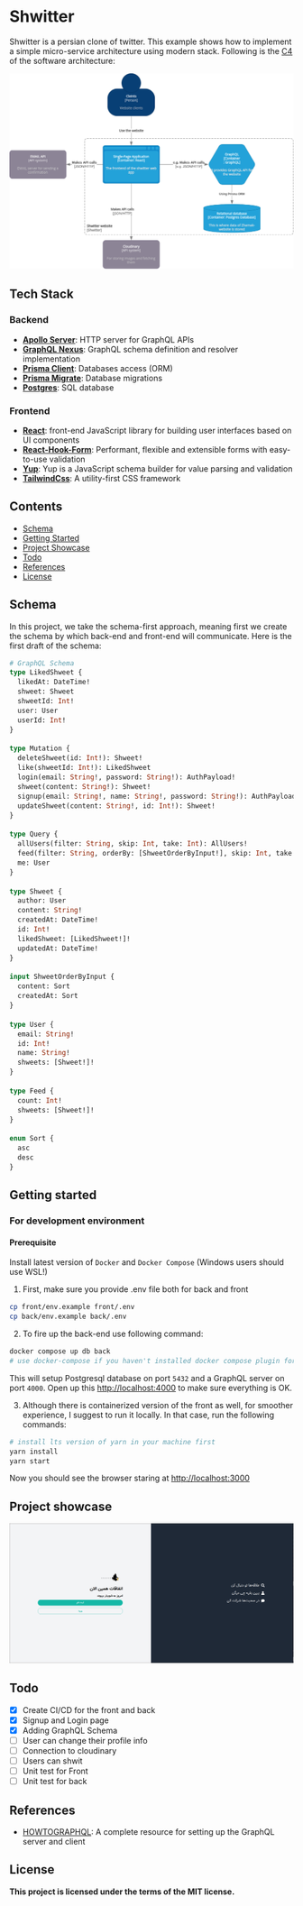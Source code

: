 # Shwitter

Shwitter is a persian clone of twitter. This example shows how to implement a
simple micro-service architecture using modern stack. Following is the [C4](https://c4model.com/) of the software architecture:

![C4 Diagram of Shwitter](images/shwitter_c4.png)

## Tech Stack

### Backend

- [**Apollo Server**](https://github.com/apollographql/apollo-server): HTTP server for GraphQL APIs
- [**GraphQL Nexus**](https://nexusjs.org/docs/): GraphQL schema definition and resolver implementation 
- [**Prisma Client**](https://www.prisma.io/docs/concepts/components/prisma-client): Databases access (ORM)                  
- [**Prisma Migrate**](https://www.prisma.io/docs/concepts/components/prisma-migrate): Database migrations               
- [**Postgres**](https://www.sqlite.org/index.html): SQL database

### Frontend

- [**React**](https://react.io): front-end JavaScript library for building user interfaces based on UI components
- [**React-Hook-Form**](https://react-hook-form.com/): Performant, flexible and extensible forms with easy-to-use validation
- [**Yup**](https://www.npmjs.com/package/Yup): Yup is a JavaScript schema builder for value parsing and validation
- [**TailwindCss**](https://tailwindcss.com/): A utility-first CSS framework

## Contents

- [Schema](#Schema)
- [Getting Started](#getting-started)
- [Project Showcase](#project-showcase)
- [Todo](#todo)
- [References](#refrences)
- [License](#license)

## Schema
In this project, we take the schema-first approach, meaning first we create the schema by which
back-end and front-end will communicate. Here is the first draft of the schema:

```graphql
# GraphQL Schema
type LikedShweet {
  likedAt: DateTime!
  shweet: Shweet
  shweetId: Int!
  user: User
  userId: Int!
}

type Mutation {
  deleteShweet(id: Int!): Shweet!
  like(shweetId: Int!): LikedShweet
  login(email: String!, password: String!): AuthPayload!
  shweet(content: String!): Shweet!
  signup(email: String!, name: String!, password: String!): AuthPayload!
  updateShweet(content: String!, id: Int!): Shweet!
}

type Query {
  allUsers(filter: String, skip: Int, take: Int): AllUsers!
  feed(filter: String, orderBy: [ShweetOrderByInput!], skip: Int, take: Int): Feed!
  me: User
}

type Shweet {
  author: User
  content: String!
  createdAt: DateTime!
  id: Int!
  likedShweet: [LikedShweet!]!
  updatedAt: DateTime!
}

input ShweetOrderByInput {
  content: Sort
  createdAt: Sort
}

type User {
  email: String!
  id: Int!
  name: String!
  shweets: [Shweet!]!
}

type Feed {
  count: Int!
  shweets: [Shweet!]!
}

enum Sort {
  asc
  desc
}
```

## Getting started
### For development environment
#### Prerequisite
Install latest version of `Docker` and `Docker Compose` (Windows users should use WSL!)

1. First, make sure you provide .env file both for back and front
```bash
cp front/env.example front/.env
cp back/env.example back/.env
```
2. To fire up the back-end use following command:
```bash
docker compose up db back
# use docker-compose if you haven't installed docker compose plugin for docker
```
This will setup Postgresql database on port `5432` and a GraphQL server on port `4000`.
Open up this [http://localhost:4000](http://localhost:4000) to make sure everything is OK.

3. Although there is containerized version of the front as well, for smoother experience, I
suggest to run it locally. In that case, run the following commands:
```bash
# install lts version of yarn in your machine first
yarn install
yarn start
```
Now you should see the browser staring at [http://localhost:3000](http://localhost:3000)

## Project showcase
![landing page preview](images/landing_preview.png)

## Todo
- [x] Create CI/CD for the front and back
- [x] Signup and Login page
- [x] Adding GraphQL Schema
- [ ] User can change their profile info
- [ ] Connection to cloudinary
- [ ] Users can shwit
- [ ] Unit test for Front
- [ ] Unit test for back

## References
- [HOWTOGRAPHQL](https://www.howtographql.com/): A complete resource for setting up the GraphQL server and client 
## License
**This project is licensed under the terms of the MIT license.**
